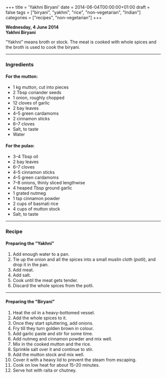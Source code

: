 +++
title = 'Yakhni Biryani'
date = 2014-06-04T00:00:00+01:00
draft = false
tags = ["biryani", "yakhni", "rice", "non-vegetarian", "Indian"]
categories = ["recipes", "non-vegetarian"]
+++

**Wednesday, 4 June 2014**  
**Yakhni Biryani**

“Yakhni” means broth or stock. The meat is cooked with whole spices and the broth is used to cook the biryani.

---

### Ingredients

#### For the mutton:
- 1 kg mutton, cut into pieces  
- 2 Tbsp coriander seeds  
- 1 onion, roughly chopped  
- 12 cloves of garlic  
- 2 bay leaves  
- 4–5 green cardamoms  
- 2 cinnamon sticks  
- 6–7 cloves  
- Salt, to taste  
- Water  

#### For the pulao:
- 3–4 Tbsp oil  
- 2 bay leaves  
- 6–7 cloves  
- 4–5 cinnamon sticks  
- 4–5 green cardamoms  
- 7–8 onions, thinly sliced lengthwise  
- 4 heaped Tbsp ground garlic  
- 1 grated nutmeg  
- 1 tsp cinnamon powder  
- 2 cups of basmati rice  
- 4 cups of mutton stock  
- Salt, to taste  

---

### Recipe

#### Preparing the “Yakhni”

1. Add enough water to a pan.  
2. Tie up the onion and all the spices into a small muslin cloth (*potli*), and drop it in the pan.  
3. Add meat.  
4. Add salt.  
5. Cook until the meat gets tender.  
6. Discard the whole spices from the potli.

---

#### Preparing the "Biryani"

1. Heat the oil in a heavy-bottomed vessel.  
2. Add the whole spices to it.  
3. Once they start spluttering, add onions.  
4. Fry till they turn golden brown in colour.  
5. Add garlic paste and stir for some time.  
6. Add nutmeg and cinnamon powder and mix well.  
7. Mix in the cooked mutton and the rice.  
8. Sprinkle salt over it and continue to stir.  
9. Add the mutton stock and mix well.  
10. Cover it with a heavy lid to prevent the steam from escaping.  
11. Cook on low heat for about 15–20 minutes.  
12. Serve hot with raita or chutney.